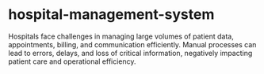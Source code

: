 # hospital-management-system
Hospitals face challenges in managing large volumes of patient data, appointments, billing, and communication efficiently. Manual processes can lead to errors, delays, and loss of critical information, negatively impacting patient care and operational efficiency.
